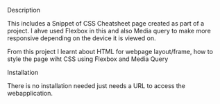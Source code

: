 Description

This includes a Snippet of CSS Cheatsheet page created as part of a project.
I ahve used Flexbox in this and also Media query to make more responsive depending on the device it is viewed on.

From this project I learnt about HTML for webpage layout/frame, how to style the page wiht CSS using Flexbox and Media Query

Installation

There is no installation needed just needs a URL to access the webapplication.
